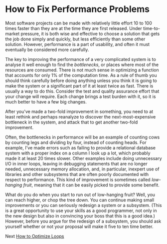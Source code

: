# How to Fix Performance Problems
[//]: # (Version:1.0.0)
Most software projects can be made with relatively little effort 10 to 100 times faster than they are at the time they are first released. Under time-to-market pressure, it is both wise and effective to choose a solution that gets the job done simply and quickly, but less efficiently than some other solution. However, performance is a part of usability, and often it must eventually be considered more carefully.

The key to improving the performance of a very complicated system is to analyse it well enough to find the *bottlenecks*, or places where most of the resources are consumed. There is not much sense in optimizing a function that accounts for only 1% of the computation time. As a rule of thumb you should think carefully before doing anything unless you think it is going to make the system or a significant part of it at least twice as fast. There is usually a way to do this. Consider the test and quality assurance effort that your change will require. Each change brings a test burden with it, so it is much better to have a few big changes.

After you've made a two-fold improvement in something, you need to at least rethink and perhaps reanalyze to discover the next-most-expensive bottleneck in the system, and attack that to get another two-fold improvement.

Often, the bottlenecks in performance will be an example of counting cows by counting legs and dividing by four, instead of counting heads. For example, I've made errors such as failing to provide a relational database system with a proper index on a column I look up a lot, which probably made it at least 20 times slower. Other examples include doing unnecessary I/O in inner loops, leaving in debugging statements that are no longer needed, unnecessary memory allocation, and, in particular, inexpert use of libraries and other subsystems that are often poorly documented with respect to performance. This kind of improvement is sometimes called *low-hanging fruit*, meaning that it can be easily picked to provide some benefit.

What do you do when you start to run out of low-hanging fruit? Well, you can reach higher, or chop the tree down. You can continue making small improvements or you can seriously redesign a system or a subsystem. (This is a great opportunity to use your skills as a good programmer, not only in the new design but also in convincing your boss that this is a good idea.) However, before you argue for the redesign of a subsystem, you should ask yourself whether or not your proposal will make it five to ten time better.

Next [How to Optimize Loops](07-How%20to%20Optimize%20Loops.md)
